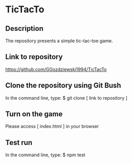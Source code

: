 # TicTacTo

## Description 
The repository presents a simple tic-tac-toe game.

## Link to repository
https://github.com/GGozdziewski1994/TicTacTo

## Clone the repository using Git Bush
In the command line, type:
$ git clone [ link to repository ]

## Turn on the game
Please access [ index.html ]  in your browser

## Test run
In the command line, type: 
$ npm test
